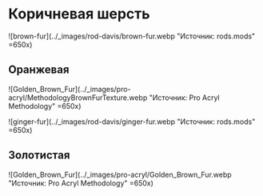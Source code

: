 # Коричневая шерсть

![brown-fur](../_images/rod-davis/brown-fur.webp "Источник: rods.mods" =650x)

## Оранжевая

![Golden_Brown_Fur](../_images/pro-acryl/MethodologyBrownFurTexture.webp "Источник: Pro Acryl Methodology" =650x)

![ginger-fur](../_images/rod-davis/ginger-fur.webp "Источник: rods.mods" =650x)

## Золотистая

![Golden_Brown_Fur](../_images/pro-acryl/Golden_Brown_Fur.webp "Источник: Pro Acryl Methodology" =650x)
